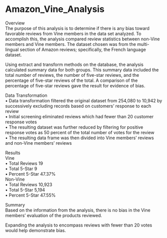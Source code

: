 # Amazon_Vine_Analysis

Overview   
The purpose of this analysis is to determine if there is any bias  toward favorable reviews from Vine members in the data set analyzed. To accomplish this, the analysis compared review statistics between non-Vine members and Vine members.  The dataset chosen was from the multi-lingual section of Amazon reviews; specifically, the French language dataset.   

Using extract and transform methods on the database, the analysis calculated summary data for both groups. This summary data included the total number of reviews, the number of five-star reviews, and the percentage of five-star reviews of the total.   A comparison of the percentage of five-star reviews gave the result for evidence of bias.   

Data Transformation  
•	Data transformation filtered the original dataset from 254,080 to 10,942 by successively excluding records based on customers’ response to each review     
•	Initial screening eliminated reviews which had fewer than 20 customer response votes   
•	The resulting dataset was further reduced by filtering for positive response votes as 50 percent of the total number of votes for the review  
•	The resulting data frame was then divided into Vine members’ reviews and non-Vine members’ reviews  

Results  
 Vine  
•	Total Reviews 19  
•	Total 5-Star   9   
•	Percent 5-Star 47.37%     
Non-Vine   
•	Total Reviews 10,923  
•	Total 5-Star      5,194  
•	Percent 5-Star 47.55%  

Summary  
Based on the information from the analysis, there is no bias in the Vine members’ evaluation of the products reviewed.  

Expanding the analysis to encompass reviews with fewer than 20 votes would help demonstrate bias. 

